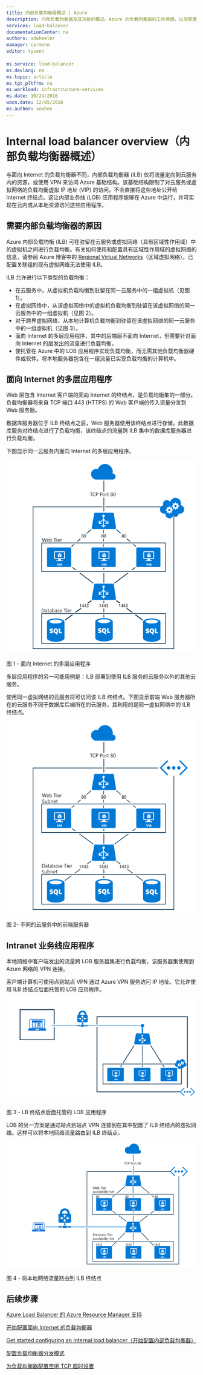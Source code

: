 ```yaml
---
title: 内部负载均衡器概述 | Azure
description: 内部负载均衡器及其功能的概述。Azure 的负载均衡器的工作原理，以及配置内部终结点的可能方案
services: load-balancer
documentationCenter: na
authors: sdwheeler
manager: carmonm
editor: tysonn

ms.service: load-balancer
ms.devlang: na
ms.topic: article
ms.tgt_pltfrm: na
ms.workload: infrastructure-services
ms.date: 10/24/2016
wacn.date: 12/05/2016
ms.author: sewhee
---
```


# Internal load balancer overview（内部负载均衡器概述）

与面向 Internet 的负载均衡器不同，内部负载均衡器 (ILB) 仅将流量定向到云服务内的资源，或使用 VPN 来访问 Azure 基础结构。该基础结构限制了对云服务或虚拟网络的负载均衡虚拟 IP 地址 (VIP) 的访问，不会直接将这些地址公开给 Internet 终结点。这让内部业务线 (LOB) 应用程序能够在 Azure 中运行，并可实现在云内或从本地资源访问这些应用程序。

## 需要内部负载均衡器的原因

Azure 内部负载均衡 (ILB) 可在驻留在云服务或虚拟网络（具有区域性作用域）中的虚拟机之间进行负载均衡。有关如何使用和配置具有区域性作用域的虚拟网络的信息，请参阅 Azure 博客中的 [Regional Virtual Networks](https://azure.microsoft.com/blog/2014/05/14/regional-virtual-networks/)（区域虚拟网络）。已配置关联组的现有虚拟网络无法使用 ILB。

ILB 允许进行以下类型的负载均衡：

* 在云服务中，从虚拟机负载均衡到驻留在同一云服务中的一组虚拟机（见图 1）。
* 在虚拟网络中，从该虚拟网络中的虚拟机负载均衡到驻留在该虚拟网络的同一云服务中的一组虚拟机（见图 2）。
* 对于跨界虚拟网络，从本地计算机负载均衡到驻留在该虚拟网络的同一云服务中的一组虚拟机（见图 3）。
* 面向 Internet 的多层应用程序，其中的后端层不面向 Internet，但需要针对面向 Internet 的层发出的流量进行负载均衡。
* 使托管在 Azure 中的 LOB 应用程序实现负载均衡，而无需其他负载均衡器硬件或软件。将本地服务器包含在一组流量已实现负载均衡的计算机中。

## 面向 Internet 的多层应用程序

Web 层包含 Internet 客户端的面向 Internet 的终结点，是负载均衡集的一部分。负载均衡器将来自 TCP 端口 443 (HTTPS) 的 Web 客户端的传入流量分发到 Web 服务器。

数据库服务器位于 ILB 终结点之后，Web 服务器使用该终结点进行存储。此数据库服务对终结点进行了负载均衡，该终结点的流量跨 ILB 集中的数据库服务器进行负载均衡。

下图显示同一云服务内面向 Internet 的多层应用程序。

![对单个云服务进行内部负载均衡](./media/load-balancer-internal-overview/IC736321.png)  

图 1 - 面向 Internet 的多层应用程序

多层应用程序的另一可能用例是：ILB 部署到使用 ILB 服务的云服务以外的其他云服务。

使用同一虚拟网络的云服务将可访问该 ILB 终结点。下图显示前端 Web 服务器所在的云服务不同于数据库后端所在的云服务，其利用的是同一虚拟网络中的 ILB 终结点。

![在多个云服务之间进行内部负载均衡](./media/load-balancer-internal-overview/IC744147.png)  

图 2- 不同的云服务中的前端服务器

## Intranet 业务线应用程序

本地网络中客户端发出的流量跨 LOB 服务器集进行负载均衡，该服务器集使用到 Azure 网络的 VPN 连接。

客户端计算机可使用点到站点 VPN 通过 Azure VPN 服务访问 IP 地址。它允许使用 ILB 终结点后面托管的 LOB 应用程序。

![使用点到站点 VPN 的内部负载均衡](./media/load-balancer-internal-overview/IC744148.png)  

图 3 - LB 终结点后面托管的 LOB 应用程序

LOB 的另一方案是通过站点到站点 VPN 连接到在其中配置了 ILB 终结点的虚拟网络。这样可以将本地网络流量路由到 ILB 终结点。

![使用站点到站点 VPN 的内部负载均衡](./media/load-balancer-internal-overview/IC744150.png)  

图 4 - 将本地网络流量路由到 ILB 终结点

## 后续步骤

[Azure Load Balancer 的 Azure Resource Manager 支持](./load-balancer-arm.md)

[开始配置面向 Internet 的负载均衡器](./load-balancer-get-started-internet-arm-ps.md)

[Get started configuring an Internal load balancer（开始配置内部负载均衡器）](./load-balancer-get-started-ilb-arm-ps.md)

[配置负载均衡器分发模式](./load-balancer-distribution-mode.md)

[为负载均衡器配置空闲 TCP 超时设置](./load-balancer-tcp-idle-timeout.md)

<!---HONumber=Mooncake_1128_2016-->